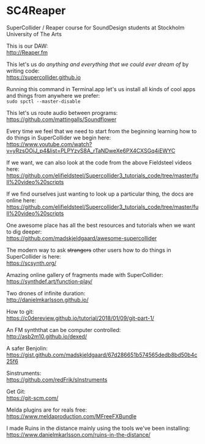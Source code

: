 # SC4Reaper

SuperCollider / Reaper course for SoundDesign students at Stockholm University of The Arts

This is our DAW:  
http://Reaper.fm 

This let's us do _anything and everything that we could ever dream of_ by writing code:  
https://supercollider.github.io 

Running this command in Terminal.app let's us install all kinds of cool apps and things from anywhere we prefer:  
`sudo spctl --master-disable`

This let's us route audio between programs:  
https://github.com/mattingalls/Soundflower 

Every time we feel that we need to start from the beginning learning how to do things in SuperCollider we begin here:  
https://www.youtube.com/watch?v=yRzsOOiJ_p4&list=PLPYzvS8A_rTaNDweXe6PX4CXSGq4iEWYC

If we want, we can also look at the code from the above Fieldsteel videos here:  
https://github.com/elifieldsteel/Supercollider3_tutorials_code/tree/master/full%20video%20scripts

If we find ourselves just wanting to look up a particular thing, the docs are online here:  
https://github.com/elifieldsteel/Supercollider3_tutorials_code/tree/master/full%20video%20scripts

One awesome place has all the best resources and tutorials when we want to dig deeper:  
https://github.com/madskjeldgaard/awesome-supercollider

The modern way to ask ~~strangers~~ other users how to do things in SuperCollider is here:  
https://scsynth.org/

Amazing online gallery of fragments made with SuperCollider:  
https://synthdef.art/function-play/

Two drones of infinite duration:  
http://danielmkarlsson.github.io/

How to git:  
https://c0dereview.github.io/tutorial/2018/01/09/git-part-1/

An FM synththat can be computer controlled:  
http://asb2m10.github.io/dexed/

A safer Benjolin:  
https://gist.github.com/madskjeldgaard/67d286651b574565dedb8bd50b4c25f6

Sinstruments:  
https://github.com/redFrik/sInstruments 

Get Git:  
https://git-scm.com/

Melda plugins are for reals free:  
https://www.meldaproduction.com/MFreeFXBundle

I made Ruins in the distance mainly using the tools we've been installing:   
https://www.danielmkarlsson.com/ruins-in-the-distance/
